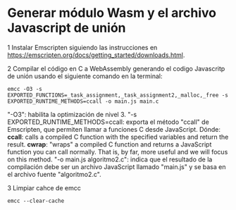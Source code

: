 # Generar módulo Wasm y el archivo Javascript de unión

1   Instalar Emscripten siguiendo las instrucciones en https://emscripten.org/docs/getting_started/downloads.html.

2   Compilar el código en C a WebAssembly generando el codigo Javascritp de unión usando el siguiente comando en la terminal:

    emcc -O3 -s EXPORTED_FUNCTIONS=_task_assignment,_task_assignment2,_malloc,_free -s EXPORTED_RUNTIME_METHODS=ccall -o main.js main.c

"-O3": habilita la optimización de nivel 3.
"-s EXPORTED_RUNTIME_METHODS=ccall: exporta el método "ccall" de Emscripten, que permiten llamar a funciones C desde JavaScript. Dónde:
**ccall**: calls a compiled C function with the specified variables and return the result.
**cwrap**: "wraps" a compiled C function and returns a JavaScript function you can call normally. That is, by far, more useful and we will focus on this method.
"-o main.js algoritmo2.c": indica que el resultado de la compilación debe ser un archivo JavaScript llamado "main.js" y se basa en el archivo fuente "algoritmo2.c".

3 Limpiar cahce de emcc

    emcc --clear-cache